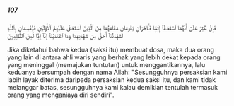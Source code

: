 ##### 107

<span class="ayah">فَإِنْ عُثِرَ عَلَىٰٓ أَنَّهُمَا ٱسْتَحَقَّآ إِثْمًۭا فَـَٔاخَرَانِ يَقُومَانِ مَقَامَهُمَا مِنَ ٱلَّذِينَ ٱسْتَحَقَّ عَلَيْهِمُ ٱلْأَوْلَيَٰنِ فَيُقْسِمَانِ بِٱللَّهِ لَشَهَٰدَتُنَآ أَحَقُّ مِن شَهَٰدَتِهِمَا وَمَا ٱعْتَدَيْنَآ إِنَّآ إِذًۭا لَّمِنَ ٱلظَّٰلِمِينَ</span>

<span class="ayah_translation">Jika diketahui bahwa kedua (saksi itu) membuat dosa, maka dua orang yang lain di antara ahli waris yang berhak yang lebih dekat kepada orang yang meninggal (memajukan tuntutan) untuk menggantikannya, lalu keduanya bersumpah dengan nama Allah: "Sesungguhnya persaksian kami labih layak diterima daripada persaksian kedua saksi itu, dan kami tidak melanggar batas, sesungguhnya kami kalau demikian tentulah termasuk orang yang menganiaya diri sendiri".</span>
